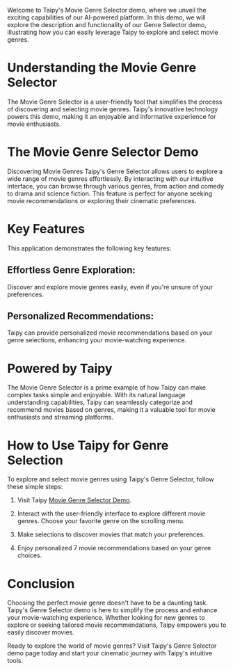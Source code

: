 
Welcome to Taipy's Movie Genre Selector demo, where we unveil the exciting capabilities of our AI-powered platform. In this demo, we will explore the description and functionality of our Genre Selector demo, illustrating how you can easily leverage Taipy to explore and select movie genres.

# Understanding the Movie Genre Selector
The Movie Genre Selector is a user-friendly tool that simplifies the process of discovering and selecting movie genres. Taipy's innovative technology powers this demo, making it an enjoyable and informative experience for movie enthusiasts.

# The Movie Genre Selector Demo
Discovering Movie Genres
Taipy's Genre Selector allows users to explore a wide range of movie genres effortlessly. By interacting with our intuitive interface, you can browse through various genres, from action and comedy to drama and science fiction. This feature is perfect for anyone seeking movie recommendations or exploring their cinematic preferences.

# Key Features
This application demonstrates the following key features:

## Effortless Genre Exploration: 
Discover and explore movie genres easily, even if you're unsure of your preferences.

## Personalized Recommendations: 
Taipy can provide personalized movie recommendations based on your genre selections, enhancing your movie-watching experience.

# Powered by Taipy
The Movie Genre Selector is a prime example of how Taipy can make complex tasks simple and enjoyable. With its natural language understanding capabilities, Taipy can seamlessly categorize and recommend movies based on genres, making it a valuable tool for movie enthusiasts and streaming platforms.

# How to Use Taipy for Genre Selection
To explore and select movie genres using Taipy's Genre Selector, follow these simple steps:

1. Visit Taipy [Movie Genre Selector Demo](https://demo-movie-genre.taipy.cloud/).

2. Interact with the user-friendly interface to explore different movie genres. Choose your favorite genre on the scrolling menu. 

3. Make selections to discover movies that match your preferences.

4. Enjoy personalized 7 movie recommendations based on your genre choices.

# Conclusion
Choosing the perfect movie genre doesn't have to be a daunting task. Taipy's Genre Selector demo is here to simplify the process and enhance your movie-watching experience. Whether looking for new genres to explore or seeking tailored movie recommendations, Taipy empowers you to easily discover movies.

Ready to explore the world of movie genres? Visit Taipy's Genre Selector demo page today and start your cinematic journey with Taipy's intuitive tools.
